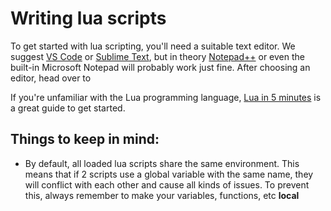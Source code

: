 # Writing lua scripts

To get started with lua scripting, you'll need a suitable text editor. We suggest [VS Code](https://code.visualstudio.com/) or [Sublime Text](https://www.sublimetext.com/), but in theory [Notepad++](https://notepad-plus-plus.org/download/) or even the built-in Microsoft Notepad will probably work just fine. After choosing an editor, head over to

If you're unfamiliar with the Lua programming language, [Lua in 5 minutes](https://learnxinyminutes.com/docs/lua/) is a great guide to get started.



## Things to keep in mind:

* By default, all loaded lua scripts share the same environment. This means that if 2 scripts use a global variable with the same name, they will conflict with each other and cause all kinds of issues. To prevent this, always remember to make your variables, functions, etc **local**

